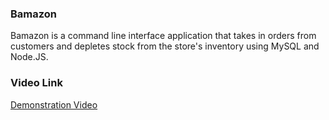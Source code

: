 ### Bamazon

Bamazon is a command line interface application that takes in orders from customers and depletes stock from the store's inventory using MySQL and Node.JS.

### Video Link

[Demonstration Video](https://github.com/ldowers/Bamazon/blob/master/bamazonVideo.gif)